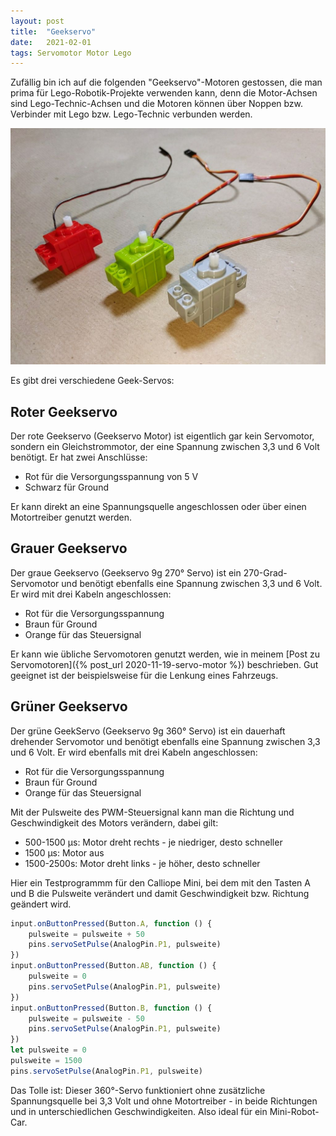 ```yaml
---
layout: post
title:  "Geekservo"
date:   2021-02-01
tags: Servomotor Motor Lego
---
```


Zufällig bin ich auf die folgenden "Geekservo"-Motoren gestossen, die man prima für Lego-Robotik-Projekte verwenden kann, denn die Motor-Achsen sind Lego-Technic-Achsen und die Motoren können über Noppen bzw. Verbinder mit Lego bzw. Lego-Technic verbunden werden.

![Geekservos](/images/foto_geekservo.jpg)

Es gibt drei verschiedene Geek-Servos:

## Roter Geekservo

Der rote Geekservo (Geekservo Motor) ist eigentlich gar kein Servomotor, sondern ein Gleichstrommotor, der eine Spannung zwischen 3,3 und 6 Volt benötigt. Er hat zwei Anschlüsse:
* Rot für die Versorgungsspannung von 5 V
* Schwarz für Ground

Er kann direkt an eine Spannungsquelle angeschlossen oder über einen Motortreiber genutzt werden.

## Grauer Geekservo

Der graue Geekservo (Geekservo 9g 270° Servo) ist ein 270-Grad-Servomotor und benötigt ebenfalls eine Spannung zwischen 3,3 und 6 Volt. Er wird mit drei Kabeln angeschlossen:
* Rot für die Versorgungsspannung 
* Braun für Ground
* Orange für das Steuersignal

Er kann wie übliche Servomotoren genutzt werden, wie in meinem [Post zu Servomotoren]({% post_url 2020-11-19-servo-motor %}) beschrieben. Gut geeignet ist der beispielsweise für die Lenkung eines Fahrzeugs.

## Grüner Geekservo

Der grüne GeekServo (Geekservo 9g 360° Servo) ist ein dauerhaft drehender Servomotor und benötigt ebenfalls eine Spannung zwischen 3,3 und 6 Volt. Er wird ebenfalls mit drei Kabeln angeschlossen:
* Rot für die Versorgungsspannung 
* Braun für Ground
* Orange für das Steuersignal

Mit der Pulsweite des PWM-Steuersignal kann man die Richtung und Geschwindigkeit des Motors verändern, dabei gilt:

* 500-1500 µs: Motor dreht rechts - je niedriger, desto schneller
* 1500 µs: Motor aus
* 1500-2500s:  Motor dreht links - je höher, desto schneller

Hier ein Testprogrammm für den Calliope Mini, bei dem mit den Tasten A und B die Pulsweite verändert und damit Geschwindigkeit bzw. Richtung geändert wird.
```javascript
input.onButtonPressed(Button.A, function () {
    pulsweite = pulsweite + 50
    pins.servoSetPulse(AnalogPin.P1, pulsweite)
})
input.onButtonPressed(Button.AB, function () {
    pulsweite = 0
    pins.servoSetPulse(AnalogPin.P1, pulsweite)
})
input.onButtonPressed(Button.B, function () {
    pulsweite = pulsweite - 50
    pins.servoSetPulse(AnalogPin.P1, pulsweite)
})
let pulsweite = 0
pulsweite = 1500
pins.servoSetPulse(AnalogPin.P1, pulsweite)
```
Das Tolle ist: Dieser 360°-Servo funktioniert ohne zusätzliche Spannungsquelle bei 3,3 Volt und ohne Motortreiber - in beide Richtungen und in unterschiedlichen Geschwindigkeiten. Also ideal für ein Mini-Robot-Car.